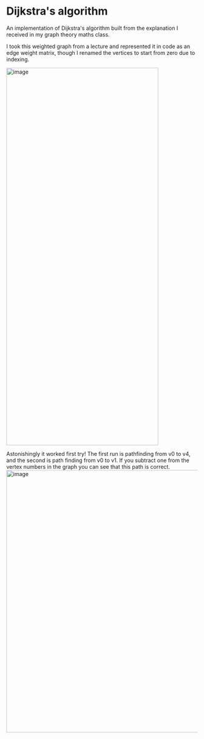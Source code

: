 # Dijkstra's algorithm
An implementation of Dijkstra's algorithm built from the explanation I received in my graph theory maths class.

I took this weighted graph from a lecture and represented it in code as an edge weight matrix, though I renamed the vertices to start from zero due to indexing.

<img width="400" height="992" alt="image" src="https://github.com/user-attachments/assets/01f5c688-016d-4b9b-ba7d-f339493f9f62" />

Astonishingly it worked first try! 
The first run is pathfinding from v0 to v4, and the second is path finding from v0 to v1. If you subtract one from the vertex numbers in the graph you can see that this path is correct.
<img width="1718" height="690" alt="image" src="https://github.com/user-attachments/assets/612c90b0-7968-4e2e-b00d-b40fc03c51d6" />
